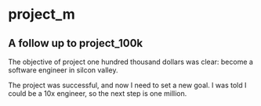 # project_m

## A follow up to project_100k

The objective of project one hundred thousand dollars was clear: become a software engineer in silcon valley. 

The project was successful, and now I need to set a new goal.  I was told I could be a 10x engineer, so the next step is one million. 
